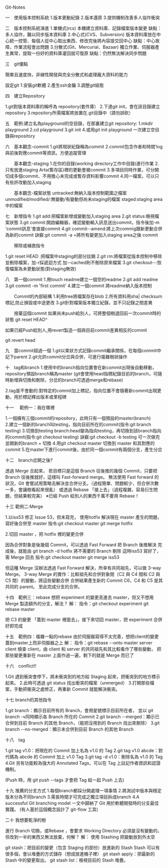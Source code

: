 ﻿Git-Notes

一　使用版本控制系統
1.版本更動紀錄
2.版本還原
3.提供機制改善多人協作衝突

二　版本控制系統演進
1.單機式(rcs)
本機建立資料庫、記錄檔案版本變更
缺點：多人協作，難以同步版本資料庫
2.中心式(CVS、Subversion)
版本資料庫放在中心統一控管、每個人從中心取出東西、修改完後將內容提交回中心
缺點：中心故障，作業流程會出問題
3.分散式(Git、Mercurial、Bazaar)
獨立作業、伺服器產生異常，提取一份好的資料庫灌回就可復原
缺點：仍然無法解決同步問題

三　git優點

簡單且速度快，非線性開發與完全分散式和處理龐大資料的能力

設定git
1.安裝git軟體
2.產生ssh金鑰
3.調整git組態

四　建立Repository

1.git對版本資料庫的稱呼為 repository(套件庫）
2.下達git init，會在該目錄建立repository
3.repository所需檔案將放置在.git目錄中（請勿誤砍）

五　範例:建立名為playground的空目錄，在那裏建立git repository:
1.mkdir playground
2.cd playground
3.git init
4.或用git init playground 一次建立空目錄與repository

六　基本觀念-commit
1.git將現狀紀錄稱為commit
2.commit包含作者和時間‵log與前後對應commit等資訊，方便追蹤管理

　　基本觀念-staging
1.在你的目錄(working directory工作中目錄)進行作業
2.只有放進staging Arta(暫存區)裡的更動會被commit
3.多項目同時作業，可分開切成多個commit、不用擔心未完成或暫存資料影響commit
4.同一檔案，可以只有些許改動加入staging

　　基本觀念-檔案狀態
untracked:無納入版本控制範圍之檔案
unmodified/modified/:無變動/有變動但尚未staging的檔案
staged:staging area中的檔案

七　新增指令
1.git add:把檔案新增或變動加入staging area
2.git status:檢視檔案狀態
3.git commit:開啟編輯器，確認變動輸入訊息送出commit，指令後加-m 'commit訊息'會直接commit
4.git commit--amend:將上次commig跟新更動合併為新的commit
訣竅:git commit -a =將所有變更加入staging area之後 commit

　　移除或補救指令

1.git reset HEAD <paths> :把檔案中staging的部分註銷
2.git rm<paths>:將檔案從版本控制中移除並刪除檔案，加-r採遞迴方式 加--cached則不刪除原來檔案
3.git checkout--<paths>:恢復檔案為未更動狀態(對staging無效)

八　第一個commit
1.用touch readme建立一個空的readme
2.git add readme
3.git commit -m 'first commit'
4.建立一個commit 將readme納入版本控制

　　Commit的內部結構
1.利用tree將檔案存在blob
2.所有資料用sha| checksum標記,防止損毀或中途更改
3.git針對檔案版本獨立紀錄，並不只記錄之間差異

　　捨棄這個commit
如果尚未push給別人，可將整個樹退回前一次commit時的狀態
git reset HEAD^

如果已經Push給別人,用revert製造一個與目前commit差異相反的commit

git revert head



九　當commit超過一個
1.git以束狀方式記錄commit繼承關係，在每個commit中記下parent
2.git允許commit分岔與合併，可進行複雜樹狀操作

十　tag和branch
1.使用中的branch指向位置會在新commit出現後自動移動，repository預設branch稱為master
(git會使用head指標紀錄目前的branch，可隨時新增與切換和刪除，分岔的branch可透過merge和rebase)

2.tag是不會動的:對特定的commit加上標記，指向位置不會隨著新commit出現更動，用於標記釋出版本或里程碑

十一 　範例一：我在哪裡

1.一個擁有三個commit的repository，此時只有一個預設的master(branch)	
2.建立一個新的branch叫testing，指向目前所在的commit(指令:git branch testing)
3.切換到testing branch:head變為指向testing，再切換到該branch指向的commit(指令:git checkout testing)
訣竅:git checkout -b testing 可一次做完並開新的branch + 切換
4.用git checkout master 切換到 master 和其對應的commit
5.在master下進行commit後，由於同一個commit有兩個分支，產生分岔

十二　branch岔開之後?

透過 Merge 合起來， 若目標只是這個 Branch 往後推的幾個 Commit，只要把 Branch 往後推就好，這樣叫 Fast-forward merge。
無法使用 Fast forward 的狀況，Git 會嘗試用策略去解決並合併分支。（過程簡單、問題較少，但合併次數一多，會讓樹看起來很亂）
或透過 Rebase 「接上去」（過程複雜，容易衍生問題，但結果較完美）
※已經 Push 給別人的東西千萬不要用 Rebase！

十三   範例二:Merge

1.以iss53 修正 Issue 53，但未寫完，
使用hotfix 解決現在 master 產生的問題，寫好後合併至 master
指令:git checkout master
     git merge hotfix

2.切回 master ，把 hotfix 裡的變更合併

因為合併對象是後幾個 Commit，可以透過 Fast Forward 把 Branch 後推解決
完成後，就能由 git branch -d hotfix 將不需要的 Branch 刪除
這時iss53 寫好了，需 Merge 回去
指令:git checkout master
git merge iss53

但這種 Merge 沒辦法透過 Fast Forward 解決，所幸有共同祖先，可以做 3-way Merge。
3-way Merge 的實作：比較祖先和合併對象間（C2 與 C4 間和 C2 與 C5 間）的變動，將這些變動合併
合併結果產生新的 Commit C6，C4 和 C5 是其共同的 parent。
至此完成分支的合併。

十四　範例三：rebase
想把 experiment 的變更丟進去 master，但又不想用 Merge 製造額外的分支，解法？
解：
指令：git checkout experiment
git rebase master

把 C3 的變更 「蓋到 master 裡面去」，接下來切回 master，把 experiment 合併好即完成

十五　範例四：複雜一點的rebase
由於伺服器寫得不太完善，想把client的變更蓋到master上而非伺服器之上
解：
指令：git rebase --onto master server client
檢查 client，由 client 和 server 的共同祖先和其比較看作了哪些變動，
把那些變更重新在 master 上面作過一遍，剩下的就是 Merge 而已了

十六　conflict!!

1.Git 遇到衝突會停下，將未衝突到的地方給 Staging 起來，把衝突到的地方標示起來。
2.此時可透過 git status 找出衝突的檔案（unmerged）
3.打開那些檔案，手動把衝突之處修正，再重新 Commit 就能解決衝突。

十七 branch的其他指令

1.git branch：顯示目前所有的 Branch，會用星號標示目前所在者，
並以 git branch -v同時顯示各 Branch 所在的 Commit
2.git branch --merged：顯示已合併到目前 Branch 的其他 Branch，（能把沒用到的 Branch 找出來刪除）
3.git branch --no-merged：顯示未合併到目前 Branch 的其他 Branch

十八　tag

1.git tag v1.0：把現在的 Commit 加上名為 v1.0 的 Tag
2.git tag v1.0 abcde：對代碼為 abcde 的 Commit 加上 v1.0 Tag
3.git tag -d v1.0：刪除名為 v1.0 的 Tag
4.Git 另有功能較為強大的 Annotated Tags，可以在 Tag 上註記作者資訊和認證機制。

(Push 時，用 git push --tags 才會把 Tag 給一起 Push 上去)

十九  推薦的分支方式
1.每個branch都採分開處理一項事情
2.將測試中版本與穩定版本分為不同branch
3.需長時間才可完成之獨立項目拆成branch
4.A successful Git branching model 一文中歸納了 Git 用於軟體開發時的分支最佳實踐。
(有人基於這個概念設計了 git-flow 工具)

二十 我想要乾淨的樹

進行 Branch 切換，或Rebase ，會要求 Working Directory 必須是沒有變動的，但改到一半的東西又無法放棄，何解？
解：
使用 Stashing 把變動放到外太空

git stash：把目前的變更（包含 Staging 的部份）放進新的 Stash
Stash 可以有很多個，會以堆疊的方式儲存（想成放進桶子裡）
git stash apply：把最新的 Stash 中的變更取出。
git stash list：檢視目前的 Stash 堆疊。

